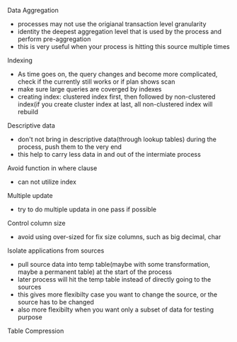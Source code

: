 Data Aggregation
- processes may not use the origianal transaction level granularity
- identity the deepest aggregation level that is used by the process and perform pre-aggregation
- this is very useful when your process is hitting this source multiple times

Indexing
- As time goes on, the query changes and become more complicated, check if the currently still works or if plan shows scan
- make sure large queries are coverged by indexes
- creating index: clustered index first, then followed by non-clustered index(if you create cluster index at last, all non-clustered index will rebuild

Descriptive data
- don't not bring in descriptive data(through lookup tables) during the process, push them to the very end
- this help to carry less data in and out of the intermiate process

Avoid function in where clause
- can not utilize index

Multiple update
- try to do multiple updata in one pass if possible

Control column size
- avoid using over-sized for fix size columns, such as big decimal, char

Isolate applications from sources
- pull source data into temp table(maybe with some transformation, maybe a permanent table) at the start of the process
- later process will hit the temp table instead of directly going to the sources
- this gives more flexibilty case you want to change the source, or the source has to be changed
- also more flexibilty when you want only a subset of data for testing purpose

Table Compression

